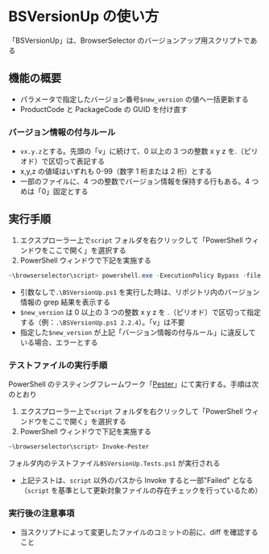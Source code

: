 # BSVersionUp の使い方

「BSVersionUp」は、BrowserSelector のバージョンアップ用スクリプトである

## 機能の概要

- パラメータで指定したバージョン番号`$new_version` の値へ一括更新する
- ProductCode と PackageCode の GUID を付け直す

### バージョン情報の付与ルール

- `vx.y.z`とする。先頭の「v」に続けて、0 以上の 3 つの整数 x y z を.（ピリオド）で区切って表記する
- x,y,z の値域はいずれも 0-99（数字 1 桁または 2 桁）とする
- 一部のファイルに、4 つの整数でバージョン情報を保持する行もある。4 つめは「0」固定とする

## 実行手順

1. エクスプローラー上で`script` フォルダを右クリックして「PowerShell ウィンドウをここで開く」を選択する
2. PowerShell ウィンドウで下記を実施する

```PowerShell
~\browserselector\script> powershell.exe -ExecutionPolicy Bypass -file .\BSVersionUp.ps1 [$new_version]
```

- 引数なしで`.\BSVersionUp.ps1` を実行した時は、リポジトリ内のバージョン情報の grep 結果を表示する
- `$new_version` は 0 以上の 3 つの整数 x y z を .（ピリオド）で区切って指定する（例：`.\BSVersionUp.ps1 2.2.4`）。「v」は不要
- 指定した`$new_version` が上記「バージョン情報の付与ルール」に違反している場合、エラーとする

### テストファイルの実行手順

PowerShell のテスティングフレームワーク「[Pester](https://pester.dev/)」にて実行する。手順は次のとおり

1. エクスプローラー上で`script` フォルダを右クリックして「PowerShell ウィンドウをここで開く」を選択する
2. PowerShell ウィンドウで下記を実施する

```PowerShell
~\browserselector\script> Invoke-Pester
```

フォルダ内のテストファイル`BSVersionUp.Tests.ps1` が実行される

- 上記テストは、`script` 以外のパスから Invoke すると一部"Failed" となる（`script` を基準として更新対象ファイルの存在チェックを行っているため）

### 実行後の注意事項

- 当スクリプトによって変更したファイルのコミットの前に、diff を確認すること
